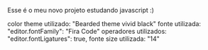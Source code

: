 Esse é o meu novo projeto estudando javascript :)

color theme utilizado: "Bearded theme vivid black"
fonte utilizada: "editor.fontFamily": "Fira Code"
operadores utilizados: "editor.fontLigatures": true,
fonte size utilizada: "14"